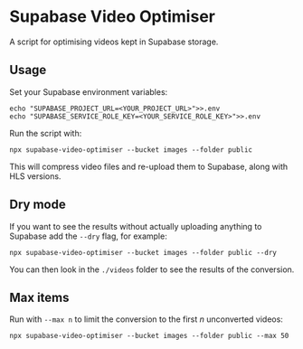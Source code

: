 # Supabase Video Optimiser

A script for optimising videos kept in Supabase storage.

## Usage

Set your Supabase environment variables:

```text
echo "SUPABASE_PROJECT_URL=<YOUR_PROJECT_URL>">>.env
echo "SUPABASE_SERVICE_ROLE_KEY=<YOUR_SERVICE_ROLE_KEY>">>.env
```

Run the script with:

```text
npx supabase-video-optimiser --bucket images --folder public
```

This will compress video files and re-upload them to Supabase, along with HLS
versions.

## Dry mode

If you want to see the results without actually uploading anything to Supabase
add the `--dry` flag, for example:

```text
npx supabase-video-optimiser --bucket images --folder public --dry
```

You can then look in the `./videos` folder to see the results of the conversion.

## Max items

Run with `--max n` to limit the conversion to the first *n* unconverted videos:

```text
npx supabase-video-optimiser --bucket images --folder public --max 50
```
